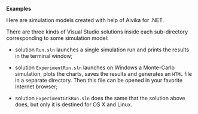 
**Examples**

Here are simulation models created with help of Aivika for .NET.

There are three kinds of Visual Studio solutions inside each sub-directory
corresponding to some simulation model:

* solution `Run.sln` launches a single simulation run and prints the 
  results in the terminal window;

* solution `ExperimentRun.sln` launches on Windows a Monte-Carlo simulation,
  plots the charts, saves the results and generates an `HTML` file
  in a separate directory. Then this file can be opened in your favorite
  Internet browser;

* solution `ExperimentGtkRun.sln` does the same that the solution above does,
  but only it is destined for OS X and Linux.
